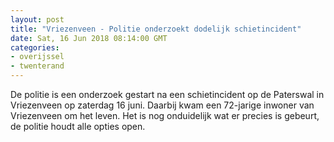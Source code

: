 ```yaml
---
layout: post
title: "Vriezenveen - Politie onderzoekt dodelijk schietincident"
date: Sat, 16 Jun 2018 08:14:00 GMT
categories: 
- overijssel 
- twenterand 
---
```


De politie is een onderzoek gestart na een schietincident op de Paterswal in Vriezenveen op zaterdag 16 juni. Daarbij kwam een 72-jarige inwoner van Vriezenveen om het leven. Het is nog onduidelijk wat er precies is gebeurt, de politie houdt alle opties open.
